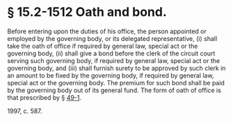 # § 15.2-1512 Oath and bond.

<p>Before entering upon the duties of his office, the person appointed or employed by the governing body, or its delegated representative, (i) shall take the oath of office if required by general law, special act or the governing body, (ii) shall give a bond before the clerk of the circuit court serving such governing body, if required by general law, special act or the governing body, and (iii) shall furnish surety to be approved by such clerk in an amount to be fixed by the governing body, if required by general law, special act or the governing body. The premium for such bond shall be paid by the governing body out of its general fund. The form of oath of office is that prescribed by § <a href='http://law.lis.virginia.gov/vacode/49-1/'>49-1</a>.</p><p>1997, c. 587.</p>